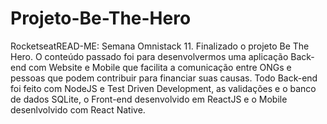 # Projeto-Be-The-Hero

RocketseatREAD-ME:
Semana Omnistack 11. Finalizado o projeto Be The Hero. O conteúdo passado foi para desenvolvermos uma aplicação 
Back-end com Website e Mobile que facilita a comunicação entre ONGs e pessoas que podem contribuir para financiar 
suas causas. Todo Back-end foi feito com NodeJS e Test Driven Development, as validações e o banco de dados 
SQLite, o Front-end desenvolvido em ReactJS e o Mobile desenlvolvido com React Native.
